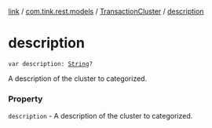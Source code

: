 [link](../../index.md) / [com.tink.rest.models](../index.md) / [TransactionCluster](index.md) / [description](./description.md)

# description

`var description: `[`String`](https://kotlinlang.org/api/latest/jvm/stdlib/kotlin/-string/index.html)`?`

A description of the cluster to categorized.

### Property

`description` - A description of the cluster to categorized.